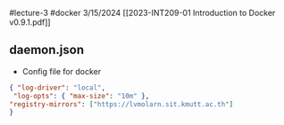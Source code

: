 #lecture-3 #docker 
3/15/2024
[[2023-INT209-01 Introduction to Docker v0.9.1.pdf]]

## daemon.json
- Config file for docker
```json
{ "log-driver": "local",
 "log-opts": { "max-size": "10m" }, 
"registry-mirrors": ["https://lvmolarn.sit.kmutt.ac.th"] 
}
```